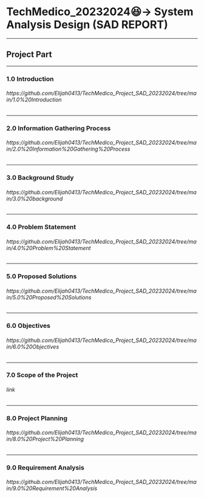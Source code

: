 # TechMedico_20232024😆-> System Analysis Design (SAD REPORT)

<hr>

## Project Part

<hr>

### 1.0 Introduction
<h6> https://github.com/Elijah0413/TechMedico_Project_SAD_20232024/tree/main/1.0%20Introduction</h6>

<hr>

### 2.0 Information Gathering Process
<h6> https://github.com/Elijah0413/TechMedico_Project_SAD_20232024/tree/main/2.0%20Information%20Gathering%20Process</h6>

<hr>

### 3.0 Background Study
<h6> https://github.com/Elijah0413/TechMedico_Project_SAD_20232024/tree/main/3.0%20background</h6>

<hr>

### 4.0 Problem Statement
<h6> https://github.com/Elijah0413/TechMedico_Project_SAD_20232024/tree/main/4.0%20Problem%20Statement</h6>

<hr>

### 5.0 Proposed Solutions
<h6> https://github.com/Elijah0413/TechMedico_Project_SAD_20232024/tree/main/5.0%20Proposed%20Solutions</h6>

<hr>

### 6.0 Objectives
<h6> https://github.com/Elijah0413/TechMedico_Project_SAD_20232024/tree/main/6.0%20Objectives </h6>

<hr>

### 7.0 Scope of the Project
<h6> link </h6>

<hr>

### 8.0 Project Planning
<h6> https://github.com/Elijah0413/TechMedico_Project_SAD_20232024/tree/main/8.0%20Project%20Planning</h6>

<hr>

### 9.0 Requirement Analysis
<h6> https://github.com/Elijah0413/TechMedico_Project_SAD_20232024/tree/main/9.0%20Requirement%20Analysis</h6>

<!--

## Report file
<header>
 <details>
 <summary><h2> 🔍 Project 1 and project 2 Overview</h2>
  <h3><p> <img align="left" width="50%" src="https://i.ytimg.com/vi/6KHsNPQYb30/maxresdefault.jpg" /> </p>
 </h3></summary>
  <h4> [Newsletter](https://github.com/Elijah0413/tis-technology-and-info-system/blob/main/assignment/assignment4/ASSIGNMENT%203%20INDUSTRY%20VISIT%20HUAWEIPETRONAS%20GROUP%202%20(1).pdf)</h4>
<p></p>
 </details>
  <h3><p> <img align="left" width="50%" src="https://i.ytimg.com/vi/6KHsNPQYb30/maxresdefault.jpg " /> </p>

  -->

